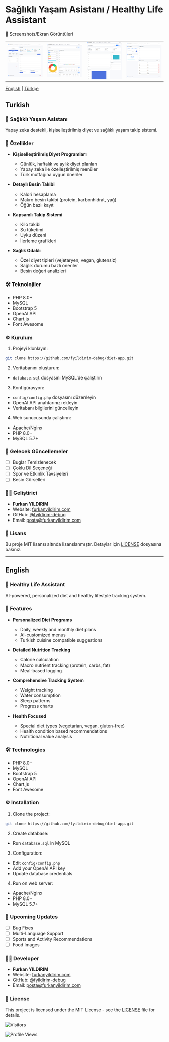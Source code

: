 # Sağlıklı Yaşam Asistanı / Healthy Life Assistant

📸 Screenshots/Ekran Görüntüleri
<table>
<tr>
<td><img src="photos/profile.png" alt="Profile" width="200"/></td>
<td><img src="photos/nutrition.png" alt="Nutrition" width="200"/></td>
<td><img src="photos/progress.png" alt="Progress" width="200"/></td>
<td><img src="photos/water.png" alt="Water" width="200"/></td>
</tr>
</table>

[English](#english) | [Türkçe](#turkish)

## Turkish

### 📱 Sağlıklı Yaşam Asistanı

Yapay zeka destekli, kişiselleştirilmiş diyet ve sağlıklı yaşam takip sistemi.

### 🚀 Özellikler

- **Kişiselleştirilmiş Diyet Programları**
  - Günlük, haftalık ve aylık diyet planları
  - Yapay zeka ile özelleştirilmiş menüler
  - Türk mutfağına uygun öneriler

- **Detaylı Besin Takibi**
  - Kalori hesaplama
  - Makro besin takibi (protein, karbonhidrat, yağ)
  - Öğün bazlı kayıt

- **Kapsamlı Takip Sistemi**
  - Kilo takibi
  - Su tüketimi
  - Uyku düzeni
  - İlerleme grafikleri

- **Sağlık Odaklı**
  - Özel diyet tipleri (vejetaryen, vegan, glutensiz)
  - Sağlık durumu bazlı öneriler
  - Besin değeri analizleri

### 🛠️ Teknolojiler

- PHP 8.0+
- MySQL
- Bootstrap 5
- OpenAI API
- Chart.js
- Font Awesome

### ⚙️ Kurulum

1. Projeyi klonlayın:
```bash
git clone https://github.com/fyildirim-debug/diet-app.git
```

2. Veritabanını oluşturun:
- `database.sql` dosyasını MySQL'de çalıştırın

3. Konfigürasyon:
- `config/config.php` dosyasını düzenleyin
- OpenAI API anahtarınızı ekleyin
- Veritabanı bilgilerini güncelleyin

4. Web sunucusunda çalıştırın:
- Apache/Nginx
- PHP 8.0+
- MySQL 5.7+

### 🎯 Gelecek Güncellemeler

- [ ] Buglar Temizlenecek
- [ ] Çoklu Dil Seçeneği
- [ ] Spor ve Etkinlik Tavsiyeleri
- [ ] Besin Görselleri

### 👨‍💻 Geliştirici

- **Furkan YILDIRIM**
- Website: [furkanyildirim.com](https://furkanyildirim.com)
- GitHub: [@fyildirim-debug](https://github.com/fyildirim-debug)
- Email: posta@furkanyildirim.com

### 📝 Lisans

Bu proje MIT lisansı altında lisanslanmıştır. Detaylar için [LICENSE](LICENSE) dosyasına bakınız.

---

## English

### 📱 Healthy Life Assistant

AI-powered, personalized diet and healthy lifestyle tracking system.

### 🚀 Features

- **Personalized Diet Programs**
  - Daily, weekly and monthly diet plans
  - AI-customized menus
  - Turkish cuisine compatible suggestions

- **Detailed Nutrition Tracking**
  - Calorie calculation
  - Macro nutrient tracking (protein, carbs, fat)
  - Meal-based logging

- **Comprehensive Tracking System**
  - Weight tracking
  - Water consumption
  - Sleep patterns
  - Progress charts

- **Health Focused**
  - Special diet types (vegetarian, vegan, gluten-free)
  - Health condition based recommendations
  - Nutritional value analysis

### 🛠️ Technologies

- PHP 8.0+
- MySQL
- Bootstrap 5
- OpenAI API
- Chart.js
- Font Awesome

### ⚙️ Installation

1. Clone the project:
```bash
git clone https://github.com/fyildirim-debug/diet-app.git
```

2. Create database:
- Run `database.sql` in MySQL

3. Configuration:
- Edit `config/config.php`
- Add your OpenAI API key
- Update database credentials

4. Run on web server:
- Apache/Nginx
- PHP 8.0+
- MySQL 5.7+

### 🎯 Upcoming Updates

- [ ] Bug Fixes
- [ ] Multi-Language Support
- [ ] Sports and Activity Recommendations
- [ ] Food Images

### 👨‍💻 Developer

- **Furkan YILDIRIM**
- Website: [furkanyildirim.com](https://furkanyildirim.com)
- GitHub: [@fyildirim-debug](https://github.com/fyildirim-debug)
- Email: posta@furkanyildirim.com

### 📝 License

This project is licensed under the MIT License - see the [LICENSE](LICENSE) file for details.

![Visitors](https://api.visitorbadge.io/api/visitors?path=fyildirim-debug&label=ZIYARETCI&labelColor=#697689&countColor=#555555)

![Profile Views](https://komarev.com/ghpvc/?username=fyildirim-debug&color=blue)

